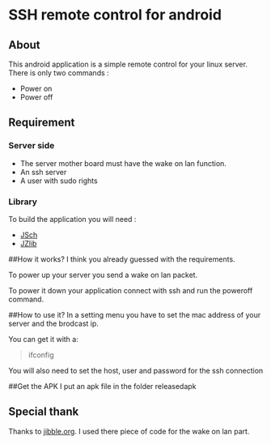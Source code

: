 # SSH remote control for android

## About
This android application is a simple remote control for your linux server.
There is only two commands :
* Power on
* Power off

## Requirement

### Server side
* The server mother board must have the wake on lan function.
* An ssh server
* A user with sudo rights

### Library
To build the application you will need :
* [JSch](http://www.jcraft.com/jsch/)
* [JZlib](http://www.jcraft.com/jzlib/)

##How it works?
I think you already guessed with the requirements.

To power up your server you send a wake on lan packet.

To power it down your application connect with ssh and run the poweroff command.

##How to use it?
In a setting menu you have to set the mac address of your server and the brodcast ip.

You can get it with a:
>ifconfig

You will also need to set the host, user and password for the ssh connection

##Get the APK
I put an apk file in the folder releasedapk

## Special thank
Thanks to [jibble.org](http://www.jibble.org).
I used there piece of code for the wake on lan part.
